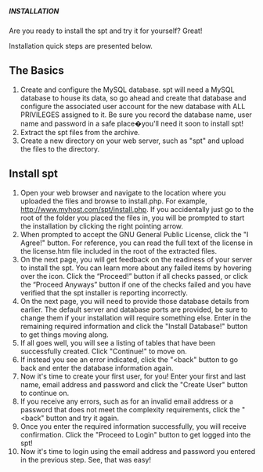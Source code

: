 ##### INSTALLATION ######

Are you ready to install the spt and try it for yourself?  Great!

Installation quick steps are presented below.

## The Basics

1.  Create and configure the MySQL database.  spt will need a MySQL database to house its data, so go ahead and create that database and configure the associated user account for the new database with ALL PRIVILEGES assigned to it.  Be sure you record the database name, user name and password in a safe place�you'll need it soon to install spt!
2.  Extract the spt files from the archive.
3.  Create a new directory on your web server, such as "spt" and upload the files to the directory.
	
## Install spt

1.  Open your web browser and navigate to the location where you uploaded the files and browse to install.php.  For example, http://www.myhost.com/spt/install.php.  If you accidentally just go to the root of the folder you placed the files in, you will be prompted to start the installation by clicking the right pointing arrow.
2.  When prompted to accept the GNU General Public License, click the "I Agree!" button.  For reference, you can read the full text of the license in the license.htm file included in the root of the extracted files.
3.  On the next page, you will get feedback on the readiness of your server to install the spt.  You can learn more about any failed items by hovering over the icon.  Click the “Proceed!” button if all checks passed, or click the “Proceed Anyways” button if one of the checks failed and you have verified that the spt installer is reporting incorrectly.
4.  On the next page, you will need to provide those database details from earlier.  The default server and database ports are provided, be sure to change them if your installation will require something else.  Enter in the remaining required information and click the "Install Database!" button to get things moving along.
5.  If all goes well, you will see a listing of tables that have been successfully created.  Click "Continue!" to move on.
6.  If instead you see an error indicated, click the "<back" button to go back and enter the database information again.
7.  Now it's time to create your first user, for you!  Enter your first and last name, email address and password and click the "Create User" button to continue on.
8.  If you receive any errors, such as for an invalid email address or a password that does not meet the complexity requirements, click the "<back" button and try it again.
9.  Once you enter the required information successfully, you  will receive confirmation.  Click the "Proceed to Login" button to get logged into the spt!
10.  Now it's time to login using the email address and password you entered in the previous step.  See, that was easy!
